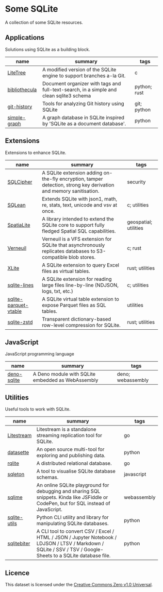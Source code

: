 # Some SQLite

A collection of some SQLite resources.


## Applications

Solutions using SQLite as a building block.

| name | summary | tags |
| - | - | - |
| [LiteTree](https://github.com/aergoio/litetree) | A modified version of the SQLite engine to support branches a-la Git. | c |
| [bibliothecula](https://github.com/epilys/bibliothecula) | Document organizer with tags and full-text-search, in a simple and clean sqlite3 schema | python; rust |
| [git-history](https://github.com/simonw/git-history) | Tools for analyzing Git history using SQLite | git; python |
| [simple-graph](https://github.com/dpapathanasiou/simple-graph) | A graph database in SQLite inspired by 'SQLite as a document database'. | python |

## Extensions

Extensions to enhance SQLite.

| name | summary | tags |
| - | - | - |
| [SQLCipher](https://www.zetetic.net/sqlcipher/) | A SQLite extension adding on-the-fly encryption, tamper detection, strong key derivation and memory sanitisation. | security |
| [SQLean](https://github.com/nalgeon/sqlean) | Extends SQLite with json1, math, re, stats, text, unicode and vsv at once. | c; utilities |
| [SpatiaLite](https://www.gaia-gis.it/fossil/libspatialite/) | A library intended to extend the SQLite core to support fully fledged Spatial SQL capabilities. | geospatial; utilities |
| [Verneuil](https://github.com/backtrace-labs/verneuil) | Verneuil is a VFS extension for SQLite that asynchronously replicates databases to S3-compatible blob stores. | c; rust |
| [XLite](https://github.com/x2bool/xlite) | A SQLite extension to query Excel files as virtual tables. | rust; utilities |
| [sqlite-lines](https://github.com/asg017/sqlite-lines) | A SQLite extension for reading large files line-by-line (NDJSON, logs, txt, etc.) | c; utilities |
| [sqlite-parquet-vtable](https://github.com/cldellow/sqlite-parquet-vtable) | A SQLite virtual table extension to expose Parquet files as SQL tables. | utilities |
| [sqlite-zstd](https://github.com/phiresky/sqlite-zstd) | Transparent dictionary-based row-level compression for SQLite. | rust; utilities |

## JavaScript

JavaScript programming language

| name | summary | tags |
| - | - | - |
| [deno-sqlite](https://github.com/dyedgreen/deno-sqlite) | A Deno module with SQLite embedded as WebAssembly | deno; webassembly |

## Utilities

Useful tools to work with SQLite.

| name | summary | tags |
| - | - | - |
| [Litestream](https://github.com/benbjohnson/litestream) | Litestream is a standalone streaming replication tool for SQLite. | go |
| [datasette](https://github.com/simonw/datasette) | An open source multi-tool for exploring and publishing data. | python |
| [rqlite](https://github.com/rqlite/rqlite) | A distributed relational database. | go |
| [sqleton](https://github.com/inukshuk/sqleton) | A tool to visualise SQLite database schemas. | javascript |
| [sqlime](https://sqlime.org/) | An online SQLite playground for debugging and sharing SQL snippets. Kinda like JSFiddle or CodePen, but for SQL instead of JavaScript. | webassembly |
| [sqlite-utils](https://github.com/simonw/sqlite-utils) | Python CLI utility and library for manipulating SQLite databases. | python |
| [sqlitebiter](https://github.com/thombashi/sqlitebiter) | A CLI tool to convert CSV / Excel / HTML / JSON / Jupyter Notebook / LDJSON / LTSV / Markdown / SQLite / SSV / TSV / Google-Sheets to a SQLite database file. | python |

## Licence

This dataset is licensed under the [Creative Commons Zero v1.0 Universal](https://creativecommons.org/publicdomain/zero/1.0/).


